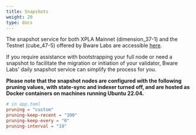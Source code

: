 ```yaml
---
title: Snapshots
weight: 20
type: docs
---
```


The snapshot service for both XPLA Mainnet (dimension_37-1) and the Testnet (cube_47-5) offered by Bware Labs are accessible [here](https://bwarelabs.com/snapshots).

If you require assistance with bootstrapping your full node or need a snapshot to facilitate the migration or initiation of your validator, Bware Labs' daily snapshot service can simplify the process for you.

**Please note that the snapshot nodes are configured with the following pruning values, with state-sync and indexer turned off, and are hosted as Docker containers on machines running Ubuntu 22.04.**

```toml
# in app.toml
pruning = "custom"
pruning-keep-recent = "100"
pruning-keep-every = "0"
pruning-interval = "10"
```
